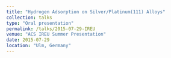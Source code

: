 ```yaml
---
title: "Hydrogen Adsorption on Silver/Platinum(111) Alloys"
collection: talks
type: "Oral presentation"
permalink: /talks/2015-07-29-IREU
venue: "ACS IREU Summer Presentation"
date: 2015-07-29
location: "Ulm, Germany"
---
```


